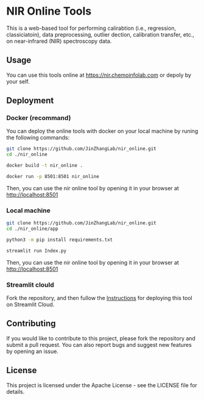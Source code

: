 
# NIR Online Tools

This is a web-based tool for performing calirabtion (i.e., regression, classiciatoin), data preprocessing, outlier dection, calibration transfer, etc., on near-infrared (NIR) spectroscopy data.

## Usage

You can use this tools online at <https://nir.chemoinfolab.com> or depoly by your self.

## Deployment

### Docker (recommand)

You can deploy the online tools with docker on your local machine by runing the following commands:

``` bash
git clone https://github.com/JinZhangLab/nir_online.git
cd ./nir_online

docker build -t nir_online .

docker run -p 8501:8501 nir_online
```

Then, you can use the nir online tool by opening it in your browser at <http://localhost:8501>

### Local machine

``` bash
git clone https://github.com/JinZhangLab/nir_online.git
cd ./nir_online/app

python3 -m pip install requirements.txt

streamlit run Index.py
```

Then, you can use the nir online tool by opening it in your browser at <http://localhost:8501>

### Streamlit clould

Fork the repository, and then fullow the [Instructions](https://streamlit.io/cloud) for deploying this tool on Streamlit Cloud.

## Contributing

If you would like to contribute to this project, please fork the repository and submit a pull request. You can also report bugs and suggest new features by opening an issue.

## License

This project is licensed under the Apache License - see the LICENSE file for details.
